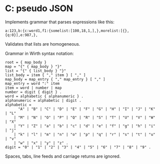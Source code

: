 # C: pseudo JSON

Implements grammar that parses expressions like this:

```
a:123,b:{c:word1,f1:{somelist:[100,18,1,],},morelist:[{},{q:0}],e:987,},
```

Validates that lists are homogeneous.

Grammar in Wirth syntax notation:

```
root = { map_body }
map = "{" { map_body } "}"
list = "{" { list_body } "}"
list_body = item { "," item } [ "," ]
map_body = map_entry { "," map_entry } [ "," ]
map_entry = word ":" item
item = word | number | map
number = digit { digit } .
word = alphabetic { alphanumeric } .
alphanumeric = alphabetic | digit .
alphabetic =
      "A" | "B" | "C" | "D" | "E" | "F" | "G" | "H" | "I" | "J" | "K" | "L"
    | "M" | "N" | "O" | "P" | "Q" | "R" | "S" | "T" | "U" | "V" | "W" | "X"
    | "Y" | "Z" | "a" | "b" | "c" | "d" | "e" | "f" | "g" | "h" | "i" | "j"
    | "k" | "l" | "m" | "n" | "o" | "p" | "q" | "r" | "s" | "t" | "u" | "v"
    | "w" | "x" | "y" | "z" .
digit = "0" | "1" | "2" | "3" | "4" | "5" | "6" | "7" | "8" | "9" .
```

Spaces, tabs, line feeds and carriage returns are ignored.
